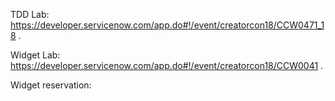 TDD Lab: https://developer.servicenow.com/app.do#!/event/creatorcon18/CCW0471_18 . 


Widget Lab: https://developer.servicenow.com/app.do#!/event/creatorcon18/CCW0041 . 

Widget reservation:   
